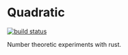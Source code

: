 # Quadratic
[![build status](https://secure.travis-ci.org/clux/quadratic.svg)](http://travis-ci.org/clux/quadratic)

Number theoretic experiments with rust.
